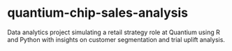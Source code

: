 # quantium-chip-sales-analysis
Data analytics project simulating a retail strategy role at Quantium using R and Python with insights on customer segmentation and trial uplift analysis.
